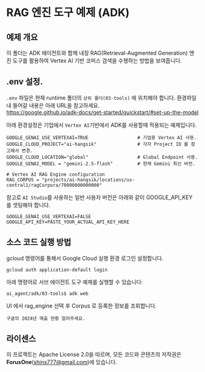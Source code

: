 # RAG 엔진 도구 예제 (ADK)

## 예제 개요
이 폴더는 ADK 에이전트와 함께 내장 RAG(Retrieval-Augmented Generation) 엔진 도구를 활용하여 Vertex AI 기반 코퍼스 검색을 수행하는 방법을 보여줍니다.

## .env 설정.

`.env` 파일은 현재 runtime 폴더의 `상위 폴더(03-tools)` 에 위치해야 합니다.  환경파일내 들어갈 내용은 아래 URL을 참고하세요.    
https://google.github.io/adk-docs/get-started/quickstart/#set-up-the-model 

아래 환경설정은 기업에서 `Vertex AI`기반에서 ADK를 사용할때 적용되는 예제입니다.    

```
GOOGLE_GENAI_USE_VERTEXAI=TRUE                  # 기업용 Vertex AI 사용.
GOOGLE_CLOUD_PROJECT="ai-hangsik"               # 각자 Project ID 를 참고해서 변경.
GOOGLE_CLOUD_LOCATION="global"                  # Global Endpoint 사용.
GOOGLE_GENAI_MODEL = "gemini-2.5-flash"         # 현재 Gemini 최신 버전.

# Vertex AI RAG Engine configuration
RAG_CORPUS = "projects/ai-hangsik/locations/us-central1/ragCorpora/70000000000000"

```

참고로 `AI Studio`를 사용하는 일반 사용자 버전은 아래와 같이 GOOGLE_API_KEY 를 셋팅해야 합니다.  

```
GOOGLE_GENAI_USE_VERTEXAI=FALSE
GOOGLE_API_KEY=PASTE_YOUR_ACTUAL_API_KEY_HERE
```

## 소스 코드 실행 방법
gcloud 명령어를 통해서 Google Cloud 실행 환경 로그인 설정합니다.
```
gcloud auth application-default login
```

아래 명령어로 서브 에이전트 도구 예제를 실행할 수 있습니다:
```
ai_agent/adk/03-tools$ adk web
```

UI 에서 rag_engine 선택 후 Corpus 로 등록한 정보를 조회합니다.
```
구글의 2024년 매출 현황 알려주세요.
```
## 라이센스

이 프로젝트는 Apache License 2.0을 따르며, 모든 코드와 콘텐츠의 저작권은 **ForusOne**(shins777@gmail.com)에 있습니다.

